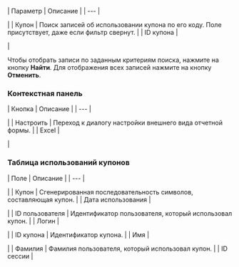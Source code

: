 | Параметр | Описание |
| --- |

|
| Купон | Поиск записей об использовании купона по его коду. Поле присутствует, даже если фильтр свернут. |
| ID купона |

|

Чтобы отобрать записи по заданным критериям поиска, нажмите на кнопку **Найти**. Для отображения всех записей нажмите на кнопку **Отменить**.

### Контекстная панель

| Кнопка | Описание |
| --- |

|
| Настроить | Переход к диалогу настройки внешнего вида отчетной формы. |
| Excel |

|

### Таблица использований купонов

| Поле | Описание |
| --- |

|
| Купон | Сгенерированная последовательность символов, составляющая купон. |
| Дата использования |

|
| ID пользователя | Идентификатор пользователя, который использовал купон. |
| Логин |

|
| ID купона | Идентификатор купона. |
| Имя |

|
| Фамилия | Фамилия пользователя, который использовал купон. |
| ID сессии |